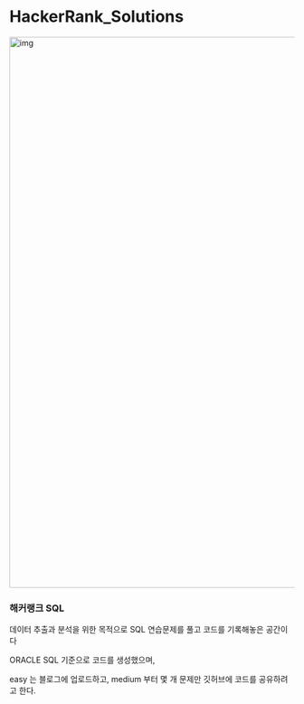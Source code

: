 # HackerRank_Solutions
 
<img width="974" alt="img" src="https://user-images.githubusercontent.com/56617914/104814951-f2446d80-5854-11eb-9772-3a6ef01d7f29.png">


### 해커랭크 SQL

데이터 추출과 분석을 위한 목적으로 SQL 연습문제를 풀고 코드를 기록해놓은 공간이다

ORACLE SQL 기준으로 코드를 생성했으며,

easy 는 블로그에 업로드하고, medium 부터 몇 개 문제만 깃허브에 코드를 공유하려고 한다.
